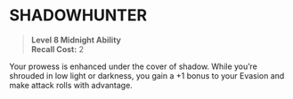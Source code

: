 # SHADOWHUNTER

> **Level 8 Midnight Ability**  
> **Recall Cost:** 2

Your prowess is enhanced under the cover of shadow. While you’re shrouded in low light or darkness, you gain a +1 bonus to your Evasion and make attack rolls with advantage.
